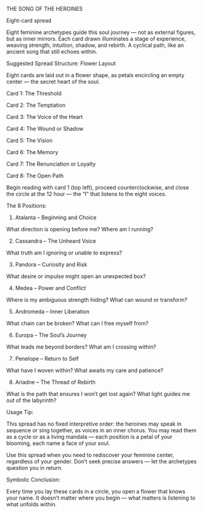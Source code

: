 THE SONG OF THE HEROINES

Eight-card spread


Eight feminine archetypes guide this soul journey — not as external figures, but as inner mirrors.
Each card drawn illuminates a stage of experience, weaving strength, intuition, shadow, and rebirth.
A cyclical path, like an ancient song that still echoes within.


Suggested Spread Structure: Flower Layout

Eight cards are laid out in a flower shape, as petals encircling an empty center — the secret heart of the soul.

Card 1: The Threshold

Card 2: The Temptation

Card 3: The Voice of the Heart

Card 4: The Wound or Shadow

Card 5: The Vision

Card 6: The Memory

Card 7: The Renunciation or Loyalty

Card 8: The Open Path


Begin reading with card 1 (top left), proceed counterclockwise, and close the circle at the 12 hour — the “I” that listens to the eight voices.


The 8 Positions:

1. Atalanta – Beginning and Choice

What direction is opening before me? Where am I running?

2. Cassandra – The Unheard Voice

What truth am I ignoring or unable to express?

3. Pandora – Curiosity and Risk

What desire or impulse might open an unexpected box?

4. Medea – Power and Conflict

Where is my ambiguous strength hiding? What can wound or transform?

5. Andromeda – Inner Liberation

What chain can be broken? What can I free myself from?

6. Europa – The Soul’s Journey

What leads me beyond borders? What am I crossing within?

7. Penelope – Return to Self

What have I woven within? What awaits my care and patience?

8. Ariadne – The Thread of Rebirth

What is the path that ensures I won’t get lost again? What light guides me out of the labyrinth?


Usage Tip:

This spread has no fixed interpretive order: the heroines may speak in sequence or sing together, as voices in an inner chorus.
You may read them as a cycle or as a living mandala — each position is a petal of your blooming, each name a face of your soul.

Use this spread when you need to rediscover your feminine center, regardless of your gender.
Don’t seek precise answers — let the archetypes question you in return.


Symbolic Conclusion:

Every time you lay these cards in a circle, you open a flower that knows your name.
It doesn’t matter where you begin — what matters is listening to what unfolds within.
